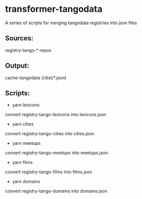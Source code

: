 # transformer-tangodata

A series of scripts for merging tangodata registries into json files

## Sources:

registry-tango-* repos

## Output:

cache-tangodata (/dist/*.json)

## Scripts:

* yarn lexicons

convert registry-tango-lexicons into lexicons.json

* yarn cities

convert registry-tango-cities into cities.json

* yarn meetups

convert registry-tango-meetups into meetups.json

* yarn films

convert registry-tango-films into films.json

* yarn domains

convert registry-tango-domains into domains.json

 


